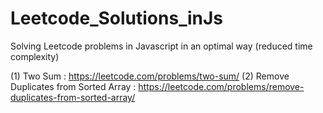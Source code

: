 # Leetcode_Solutions_inJs

Solving Leetcode problems in Javascript in an optimal way (reduced time complexity)

(1) Two Sum : https://leetcode.com/problems/two-sum/
(2) Remove Duplicates from Sorted Array : https://leetcode.com/problems/remove-duplicates-from-sorted-array/

